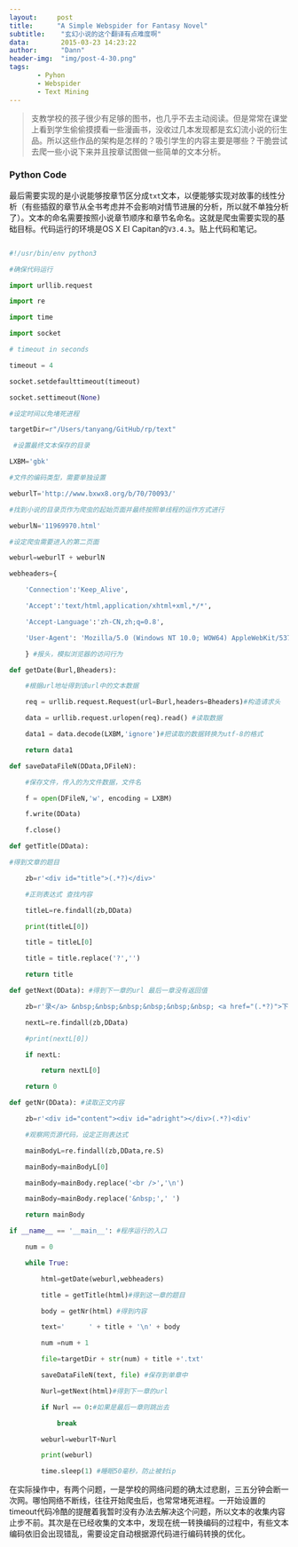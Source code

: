 ```yaml
---
layout:     post
title:      "A Simple Webspider for Fantasy Novel"
subtitle:    "玄幻小说的这个翻译有点难度啊"
data:        2015-03-23 14:23:22
author:      "Dann"
header-img:  "img/post-4-30.png"
tags:
       - Pyhon
       - Webspider
       - Text Mining
---
```



> 支教学校的孩子很少有足够的图书，也几乎不去主动阅读。但是常常在课堂上看到学生偷偷摸摸看一些漫画书，没收过几本发现都是玄幻流小说的衍生品。所以这些作品的架构是怎样的？吸引学生的内容主要是哪些？干脆尝试去爬一些小说下来并且按章试图做一些简单的文本分析。

### Python Code 

最后需要实现的是小说能够按章节区分成`txt`文本，以便能够实现对故事的线性分析（有些插叙的章节从全书考虑并不会影响对情节进展的分析，所以就不单独分析了）。文本的命名需要按照小说章节顺序和章节名命名。这就是爬虫需要实现的基础目标。代码运行的环境是OS X EI Capitan的`V3.4.3`。贴上代码和笔记。

```Python

#!/usr/bin/env python3

#确保代码运行

import urllib.request

import re

import time

import socket

# timeout in seconds

timeout = 4

socket.setdefaulttimeout(timeout)

socket.settimeout(None)

#设定时间以免堵死进程

targetDir=r"/Users/tanyang/GitHub/rp/text"

 #设置最终文本保存的目录

LXBM='gbk' 

#文件的编码类型，需要单独设置

weburlT='http://www.bxwx8.org/b/70/70093/' 

#找到小说的目录页作为爬虫的起始页面并最终按照单线程的运作方式进行

weburlN='11969970.html' 

#设定爬虫需要进入的第二页面

weburl=weburlT + weburlN

webheaders={

    'Connection':'Keep_Alive',

    'Accept':'text/html,application/xhtml+xml,*/*',

    'Accept-Language':'zh-CN,zh;q=0.8',

    'User-Agent': 'Mozilla/5.0 (Windows NT 10.0; WOW64) AppleWebKit/537.36 (KHTML, like Gecko) Chrome/42.0.2311.154 Safari/537.36 LBBROWSER',

    } #报头，模拟浏览器的访问行为

def getDate(Burl,Bheaders):

    #根据url地址得到该url中的文本数据

    req = urllib.request.Request(url=Burl,headers=Bheaders)#构造请求头

    data = urllib.request.urlopen(req).read() #读取数据

    data1 = data.decode(LXBM,'ignore')#把读取的数据转换为utf-8的格式

    return data1

def saveDataFileN(DData,DFileN): 

    #保存文件，传入的为文件数据，文件名

    f = open(DFileN,'w', encoding = LXBM)

    f.write(DData)

    f.close()

def getTitle(DData): 

#得到文章的题目

    zb=r'<div id="title">(.*?)</div>' 

    #正则表达式 查找内容

    titleL=re.findall(zb,DData)

    print(titleL[0])

    title = titleL[0]

    title = title.replace('?','')

    return title

def getNext(DData): #得到下一章的url 最后一章没有返回值

    zb=r'录</a> &nbsp;&nbsp;&nbsp;&nbsp;&nbsp;&nbsp; <a href="(.*?)">下一'

    nextL=re.findall(zb,DData)

    #print(nextL[0])

    if nextL:

        return nextL[0]

    return 0

def getNr(DData): #读取正文内容

    zb=r'<div id="content"><div id="adright"></div>(.*?)<div'

    #观察网页源代码，设定正则表达式

    mainBodyL=re.findall(zb,DData,re.S)

    mainBody=mainBodyL[0]

    mainBody=mainBody.replace('<br />','\n')

    mainBody=mainBody.replace('&nbsp;',' ')

    return mainBody

if __name__ == '__main__': #程序运行的入口

    num = 0

    while True:

        html=getDate(weburl,webheaders)

        title = getTitle(html)#得到这一章的题目

        body = getNr(html) #得到内容

        text='      ' + title + '\n' + body

        num =num + 1

        file=targetDir + str(num) + title +'.txt'

        saveDataFileN(text, file) #保存到单章中

        Nurl=getNext(html)#得到下一章的url

        if Nurl == 0:#如果是最后一章则跳出去

            break

        weburl=weburlT+Nurl

        print(weburl)

        time.sleep(1) #睡眠50毫秒，防止被封ip
```

在实际操作中，有两个问题，一是学校的网络问题的确太过悲剧，三五分钟会断一次网。哪怕网络不断线，往往开始爬虫后，也常常堵死进程。一开始设置的timeout代码冷酷的提醒着我暂时没有办法去解决这个问题，所以文本的收集内容止步不前。其次是在已经收集的文本中，发现在统一转换编码的过程中，有些文本编码依旧会出现错乱，需要设定自动根据源代码进行编码转换的优化。



